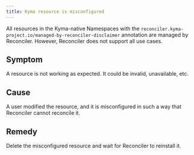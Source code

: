```yaml
---
title: Kyma resource is misconfigured
---
```


All resources in the Kyma-native Namespaces with the `reconciler.kyma-project.io/managed-by-reconciler-disclaimer` annotation are managed by Reconciler. However, Reconciler does not support all use cases.

## Symptom

A resource is not working as expected. It could be invalid, unavailable, etc.

## Cause

A user modified the resource, and it is misconfigured in such a way that Reconciler cannot reconcile it.

## Remedy

Delete the misconfigured resource and wait for Reconciler to reinstall it.
